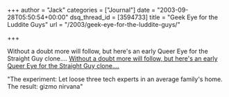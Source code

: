 +++
author = "Jack"
categories = ["Journal"]
date = "2003-09-28T05:50:54+00:00"
dsq_thread_id = [3594733]
title = "Geek Eye for the Luddite Guys"
url = "/2003/geek-eye-for-the-luddite-guys/"

+++

Without a doubt more will follow, but here's an early Queer Eye for the Straight Guy clone&#8230;. [Without a doubt more will follow, but here's an early Queer Eye for the Straight Guy clone&#8230;.][1] 
  

  
"The experiment: Let loose three tech experts in an average family's home. The result: gizmo nirvana"

 [1]: http://www.fortune.com/fortune/personalfortune/articles/0,15114,488957,00.html